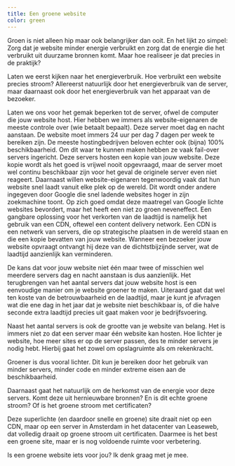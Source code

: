 ```yaml
---
title: Een groene website
color: green
---
```


Groen is niet alleen hip maar ook belangrijker dan ooit. En het lijkt zo simpel: Zorg dat je website minder energie verbruikt en zorg dat de energie die het verbruikt uit duurzame bronnen komt. Maar hoe realiseer je dat precies in de praktijk?

Laten we eerst kijken naar het energieverbruik. Hoe verbruikt een website precies stroom? Allereerst natuurlijk door het energieverbruik van de server, maar daarnaast ook door het energieverbruik van het apparaat van de bezoeker.

Laten we ons voor het gemak beperken tot de server, ofwel de computer die jouw website host. Hier hebben we immers als website-eigenaren de meeste controle over (wie betaalt bepaalt). Deze server moet dag en nacht aanstaan. De website moet immers 24 uur per dag 7 dagen per week te bereiken zijn. De meeste hostingbedrijven beloven echter ook (bijna) 100% beschikbaarheid. Om dit waar te kunnen maken hebben ze vaak fail-over servers ingericht. Deze servers hosten een kopie van jouw website. Deze kopie wordt als het goed is vrijwel nooit opgevraagd, maar de server moet wel continu beschikbaar zijn voor het geval de originele server even niet reageert. Daarnaast willen website-eigenaren tegenwoordig vaak dat hun website snel laadt vanuit elke plek op de wereld. Dit wordt onder andere ingegeven door Google die snel ladende websites hoger in zijn zoekmachine toont. Op zich goed omdat deze maatregel van Google lichte websites bevordert, maar het heeft een niet zo groen neveneffect. Een gangbare oplossing voor het verkorten van de laadtijd is namelijk het gebruik van een CDN, oftewel een content delivery network. Een CDN is een netwerk van servers, die op strategische plaatsen in de wereld staan en die een kopie bevatten van jouw website. Wanneer een bezoeker jouw website opvraagt ontvangt hij deze van de dichtstbijzijnde server, wat de laadtijd aanzienlijk kan verminderen.

De kans dat voor jouw website niet één maar twee of misschien wel meerdere servers dag en nacht aanstaan is dus aanzienlijk. Het terugbrengen van het aantal servers dat jouw website host is een eenvoudige manier om je website groener te maken. Uiteraard gaat dat wel ten koste van de betrouwbaarheid en de laadtijd, maar je kunt je afvragen wat die ene dag in het jaar dat je website niet beschikbaar is, of die halve seconde extra laadtijd precies uit gaat maken voor je bedrijfsvoering.

Naast het aantal servers is ook de grootte van je website van belang. Het is immers niet zo dat een server maar één website kan hosten. Hoe lichter je website, hoe meer sites er op de server passen, des te minder servers je nodig hebt. Hierbij gaat het zowel om opslagruimte als om rekenkracht.

Groener is dus vooral lichter. Dit kun je bereiken door het gebruik van minder servers, minder code en minder extreme eisen aan de beschikbaarheid.

Daarnaast gaat het natuurlijk om de herkomst van de energie voor deze servers. Komt deze uit hernieuwbare bronnen? En is dit echte groene stroom? Of is het groene stroom met certificaten? 

Deze superlichte (en daardoor snelle en groene) site draait niet op een CDN, maar op een server in Amsterdam in het datacenter van Leaseweb, dat volledig draait op groene stroom uit certificaten. Daarmee is het best een groene site, maar er is nog voldoende ruimte voor verbetering.

Is een groene website iets voor jou? Ik denk graag met je mee.

